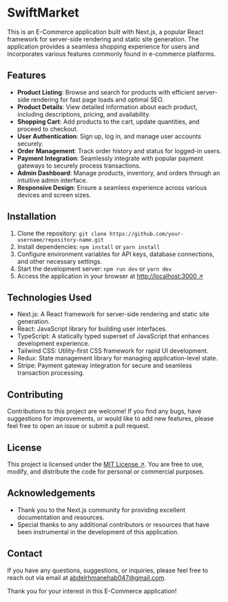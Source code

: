 # SwiftMarket

This is an E-Commerce application built with Next.js, a popular React framework for server-side rendering and static site generation. The application provides a seamless shopping experience for users and incorporates various features commonly found in e-commerce platforms.

## Features

- **Product Listing**: Browse and search for products with efficient server-side rendering for fast page loads and optimal SEO.
- **Product Details**: View detailed information about each product, including descriptions, pricing, and availability.
- **Shopping Cart**: Add products to the cart, update quantities, and proceed to checkout.
- **User Authentication**: Sign up, log in, and manage user accounts securely.
- **Order Management**: Track order history and status for logged-in users.
- **Payment Integration**: Seamlessly integrate with popular payment gateways to securely process transactions.
- **Admin Dashboard**: Manage products, inventory, and orders through an intuitive admin interface.
- **Responsive Design**: Ensure a seamless experience across various devices and screen sizes.

## Installation

1. Clone the repository: `git clone https://github.com/your-username/repository-name.git`
2. Install dependencies: `npm install` or `yarn install`
3. Configure environment variables for API keys, database connections, and other necessary settings.
4. Start the development server: `npm run dev` or `yarn dev`
5. Access the application in your browser at [http://localhost:3000 ↗](http://localhost:3000)

## Technologies Used

- Next.js: A React framework for server-side rendering and static site generation.
- React: JavaScript library for building user interfaces.
- TypeScript: A statically typed superset of JavaScript that enhances development experience.
- Tailwind CSS: Utility-first CSS framework for rapid UI development.
- Redux: State management library for managing application-level state.
- Stripe: Payment gateway integration for secure and seamless transaction processing.

## Contributing

Contributions to this project are welcome! If you find any bugs, have suggestions for improvements, or would like to add new features, please feel free to open an issue or submit a pull request.

## License

This project is licensed under the [MIT License ↗](https://opensource.org/licenses/MIT). You are free to use, modify, and distribute the code for personal or commercial purposes.

## Acknowledgements

- Thank you to the Next.js community for providing excellent documentation and resources.
- Special thanks to any additional contributors or resources that have been instrumental in the development of this application.

## Contact

If you have any questions, suggestions, or inquiries, please feel free to reach out via email at abdelrhmanehab047@gmail.com.

Thank you for your interest in this E-Commerce application!
